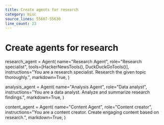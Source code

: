 ```yaml
---
title: Create agents for research
category: misc
source_lines: 55607-55630
line_count: 23
---
```


# Create agents for research
research_agent = Agent(
    name="Research Agent",
    role="Research specialist",
    tools=[HackerNewsTools(), DuckDuckGoTools()],
    instructions="You are a research specialist. Research the given topic thoroughly.",
    markdown=True,
)

analysis_agent = Agent(
    name="Analysis Agent",
    role="Data analyst",
    instructions="You are a data analyst. Analyze and summarize research findings.",
    markdown=True,
)

content_agent = Agent(
    name="Content Agent",
    role="Content creator",
    instructions="You are a content creator. Create engaging content based on research.",
    markdown=True,
)

